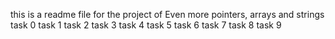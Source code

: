 this is a readme file for the project of Even more pointers, arrays and strings 
task 0
task 1
task 2
task 3
task 4
task 5
task 6 
task 7
task 8
task 9 

